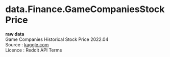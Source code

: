 # data.Finance.GameCompaniesStockPrice

**raw data**  
Game Companies Historical Stock Price 2022.04  
Source : [kaggle.com](https://www.kaggle.com/datasets/psycon/game-companies-historical-stock-price-2022-04)  
Licence : Reddit API Terms

